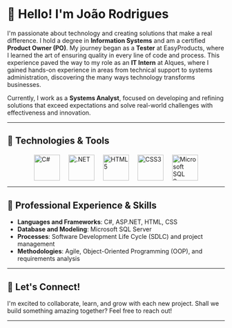 # 👋 Hello! I'm João Rodrigues

I'm passionate about technology and creating solutions that make a real difference. I hold a degree in **Information Systems** and am a certified **Product Owner (PO)**. My journey began as a **Tester** at EasyProducts, where I learned the art of ensuring quality in every line of code and process. This experience paved the way to my role as an **IT Intern** at Alques, where I gained hands-on experience in areas from technical support to systems administration, discovering the many ways technology transforms businesses.

Currently, I work as a **Systems Analyst**, focused on developing and refining solutions that exceed expectations and solve real-world challenges with effectiveness and innovation.

---

## 🔧 Technologies & Tools

<div style="display: flex; justify-content: center; gap: 20px; margin-top: 20px;">
    <img src="https://cdn.jsdelivr.net/gh/devicons/devicon/icons/csharp/csharp-original.svg" title="C#" width="60" height="60" />
    <img src="https://cdn.jsdelivr.net/gh/devicons/devicon@latest/icons/dot-net/dot-net-original.svg" title=".NET" width="60" height="60" />
    <img src="https://cdn.jsdelivr.net/gh/devicons/devicon/icons/html5/html5-original.svg" title="HTML5" width="60" height="60" />
    <img src="https://cdn.jsdelivr.net/gh/devicons/devicon/icons/css3/css3-original.svg" title="CSS3" width="60" height="60" />
    <img src="https://cdn.jsdelivr.net/gh/devicons/devicon/icons/microsoftsqlserver/microsoftsqlserver-plain.svg" title="Microsoft SQL Server" width="60" height="60" />
</div>

---

## 💼 Professional Experience & Skills

- **Languages and Frameworks**: C#, ASP.NET, HTML, CSS
- **Database and Modeling**: Microsoft SQL Server
- **Processes**: Software Development Life Cycle (SDLC) and project management
- **Methodologies**: Agile, Object-Oriented Programming (OOP), and requirements analysis

---

## 🚀 Let's Connect!

I'm excited to collaborate, learn, and grow with each new project. Shall we build something amazing together? Feel free to reach out!

---

